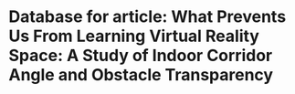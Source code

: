 # Database for article: What Prevents Us From Learning Virtual Reality Space: A Study of Indoor Corridor Angle and Obstacle Transparency

